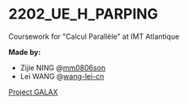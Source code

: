 # 2202_UE_H_PARPING
Coursework for "Calcul Parallèle" at IMT Atlantique

**Made by:**

- Zijie NING @[mm0806son](https://github.com/mm0806son)
- Lei WANG @[wang-lei-cn](https://github.com/wang-lei-cn)

[Project GALAX](https://cloud.imt-atlantique.fr/index.php/s/qJ7A5kAfRnmH6zx?)
